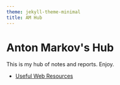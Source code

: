 ```yaml
---
theme: jekyll-theme-minimal
title: AM Hub
---
```


# Anton Markov's Hub

This is my hub of notes and reports. Enjoy.

* [Useful Web Resources](useful_resources_aru.md)


